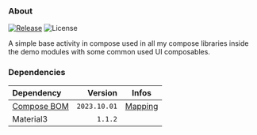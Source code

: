 ### About

[![Release](https://jitpack.io/v/MFlisar/ComposeDemoBaseActivity.svg)](https://jitpack.io/#MFlisar/ComposeDemoBaseActivity)
![License](https://img.shields.io/github/license/MFlisar/ComposeDemoBaseActivity)

A simple base activity in compose used in all my compose libraries inside the demo modules with some common used UI composables.

### Dependencies

| Dependency | Version | Infos |
|:-|-:|:-:|
| [Compose BOM](https://developer.android.com/jetpack/compose/bom/bom) | `2023.10.01` | [Mapping](https://developer.android.com/jetpack/compose/bom/bom-mapping) |
| Material3 | `1.1.2` | |
